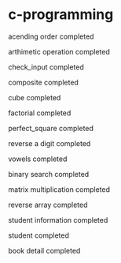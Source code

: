 # c-programming
acending order completed

arthimetic operation completed

check_input completed

composite completed

cube completed

factorial completed

perfect_square completed

reverse a digit completed

vowels completed

binary search completed

matrix multiplication completed

reverse array completed

student information completed

student completed

book detail completed
